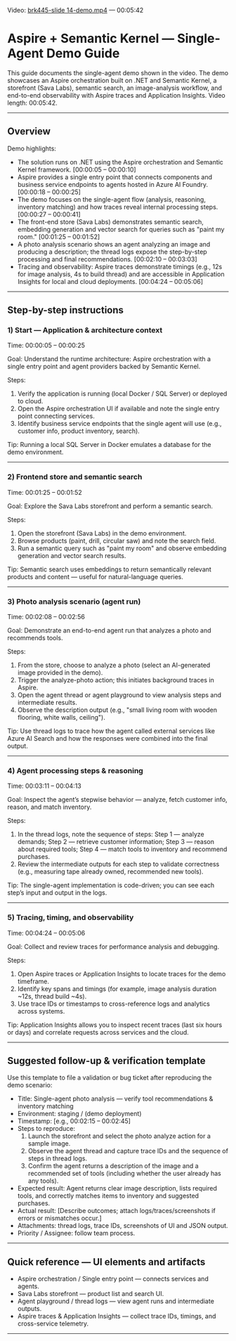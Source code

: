 Video: [brk445-slide 14-demo.mp4](https://aka.ms/AAxrpqj) — 00:05:42

# Aspire + Semantic Kernel — Single-Agent Demo Guide

This guide documents the single-agent demo shown in the video. The demo showcases an Aspire orchestration built on .NET and Semantic Kernel, a storefront (Sava Labs), semantic search, an image-analysis workflow, and end-to-end observability with Aspire traces and Application Insights. Video length: 00:05:42.

---

## Overview

Demo highlights:
- The solution runs on .NET using the Aspire orchestration and Semantic Kernel framework. [00:00:05 – 00:00:10]
- Aspire provides a single entry point that connects components and business service endpoints to agents hosted in Azure AI Foundry. [00:00:18 – 00:00:25]
- The demo focuses on the single-agent flow (analysis, reasoning, inventory matching) and how traces reveal internal processing steps. [00:00:27 – 00:00:41]
- The front-end store (Sava Labs) demonstrates semantic search, embedding generation and vector search for queries such as "paint my room." [00:01:25 – 00:01:52]
- A photo analysis scenario shows an agent analyzing an image and producing a description; the thread logs expose the step-by-step processing and final recommendations. [00:02:10 – 00:03:03]
- Tracing and observability: Aspire traces demonstrate timings (e.g., 12s for image analysis, 4s to build thread) and are accessible in Application Insights for local and cloud deployments. [00:04:24 – 00:05:06]

---

## Step-by-step instructions

### 1) Start — Application & architecture context
Time: 00:00:05 – 00:00:25

Goal: Understand the runtime architecture: Aspire orchestration with a single entry point and agent providers backed by Semantic Kernel.

Steps:
1. Verify the application is running (local Docker / SQL Server) or deployed to cloud.
2. Open the Aspire orchestration UI if available and note the single entry point connecting services.
3. Identify business service endpoints that the single agent will use (e.g., customer info, product inventory, search).

Tip: Running a local SQL Server in Docker emulates a database for the demo environment.

---

### 2) Frontend store and semantic search
Time: 00:01:25 – 00:01:52

Goal: Explore the Sava Labs storefront and perform a semantic search.

Steps:
1. Open the storefront (Sava Labs) in the demo environment.
2. Browse products (paint, drill, circular saw) and note the search field.
3. Run a semantic query such as "paint my room" and observe embedding generation and vector search results.

Tip: Semantic search uses embeddings to return semantically relevant products and content — useful for natural-language queries.

---

### 3) Photo analysis scenario (agent run)
Time: 00:02:08 – 00:02:56

Goal: Demonstrate an end-to-end agent run that analyzes a photo and recommends tools.

Steps:
1. From the store, choose to analyze a photo (select an AI-generated image provided in the demo).
2. Trigger the analyze-photo action; this initiates background traces in Aspire.
3. Open the agent thread or agent playground to view analysis steps and intermediate results.
4. Observe the description output (e.g., "small living room with wooden flooring, white walls, ceiling").

Tip: Use thread logs to trace how the agent called external services like Azure AI Search and how the responses were combined into the final output.

---

### 4) Agent processing steps & reasoning
Time: 00:03:11 – 00:04:13

Goal: Inspect the agent’s stepwise behavior — analyze, fetch customer info, reason, and match inventory.

Steps:
1. In the thread logs, note the sequence of steps: Step 1 — analyze demands; Step 2 — retrieve customer information; Step 3 — reason about required tools; Step 4 — match tools to inventory and recommend purchases.
2. Review the intermediate outputs for each step to validate correctness (e.g., measuring tape already owned, recommended new tools).

Tip: The single-agent implementation is code-driven; you can see each step’s input and output in the logs.

---

### 5) Tracing, timing, and observability
Time: 00:04:24 – 00:05:06

Goal: Collect and review traces for performance analysis and debugging.

Steps:
1. Open Aspire traces or Application Insights to locate traces for the demo timeframe.
2. Identify key spans and timings (for example, image analysis duration ~12s, thread build ~4s).
3. Use trace IDs or timestamps to cross-reference logs and analytics across systems.

Tip: Application Insights allows you to inspect recent traces (last six hours or days) and correlate requests across services and the cloud.

---

## Suggested follow-up & verification template

Use this template to file a validation or bug ticket after reproducing the demo scenario:

- Title: Single-agent photo analysis — verify tool recommendations & inventory matching
- Environment: staging / (demo deployment)
- Timestamp: [e.g., 00:02:15 – 00:02:45]
- Steps to reproduce:
  1. Launch the storefront and select the photo analyze action for a sample image.
  2. Observe the agent thread and capture trace IDs and the sequence of steps in thread logs.
  3. Confirm the agent returns a description of the image and a recommended set of tools (including whether the user already has any tools).
- Expected result: Agent returns clear image description, lists required tools, and correctly matches items to inventory and suggested purchases.
- Actual result: [Describe outcomes; attach logs/traces/screenshots if errors or mismatches occur.]
- Attachments: thread logs, trace IDs, screenshots of UI and JSON output.
- Priority / Assignee: follow team process.

---

## Quick reference — UI elements and artifacts

- Aspire orchestration / Single entry point — connects services and agents.
- Sava Labs storefront — product list and search UI.
- Agent playground / thread logs — view agent runs and intermediate outputs.
- Aspire traces & Application Insights — collect trace IDs, timings, and cross-service telemetry.

---

